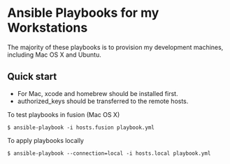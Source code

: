 # Ansible Playbooks for my Workstations

The majority of these playbooks is to provision my development machines, including Mac OS X and Ubuntu.

## Quick start

- For Mac, xcode and homebrew should be installed first.
- authorized_keys should be transferred to the remote hosts.

To test playbooks in fusion (Mac OS X)

```
$ ansible-playbook -i hosts.fusion playbook.yml
```

To apply playbooks locally

```
$ ansible-playbook --connection=local -i hosts.local playbook.yml
```
